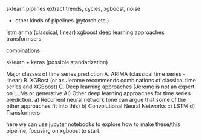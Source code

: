 
sklearn piplines
extract trends, cycles, xgboost, noise

+ other kinds of pipelines (pytorch etc.)

lstm
arima (classical, linear)
xgboost
deep learning approaches
transformsers

combinations

sklearn + keras (possible standarization)

Major classes of time series prediction
A. ARIMA (classical time series - linear)
B. XGBost (or as Jerome recommends combinations of classical time series and XGBoost)
C. Deep learning approaches (Jerome is not an expert on LLMs or generative AI)
Other deep learning approaches for time series prediction.
a) Recurrent neural network (one can argue that some of the other approaches fit into this)
b) Convolutional Neural Networks
c) LSTM
d) Transformers

here we can use jupyter notebooks to explore how to make these/this pipeline, focusing on xgboost to start.
